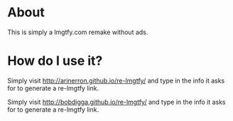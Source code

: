 # About
This is simply a lmgtfy.com remake without ads. 

# How do I use it?
Simply visit http://arinerron.github.io/re-lmgtfy/ and type in the info it asks for to generate a re-lmgtfy link.

Simply visit http://bobdigga.github.io/re-lmgtfy/ and type in the info it asks for to generate a re-lmgtfy link.
